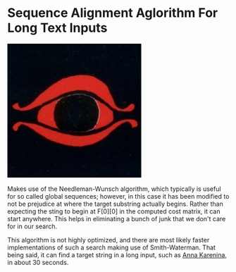# Sequence Alignment Aglorithm For Long Text Inputs

![BulkSeqAlignLogo](./assets/logo.png)

Makes use of the Needleman-Wunsch algorithm, which typically is useful for so called global sequences; however, in this case it has been modified to not be prejudice at where the target substring actually begins. Rather than expecting the sting to begin at F\[0\]\[0\] in the computed cost matrix, it can start anywhere. This helps in eliminating a bunch of junk that we don't care for in our search.

This algorithm is not highly optimized, and there are most likely faster implementations of such a search making use of Smith-Waterman. That being said, it can find a target string in a long input, such as [Anna Karenina](./tests/anna.txt), in about 30 seconds.
